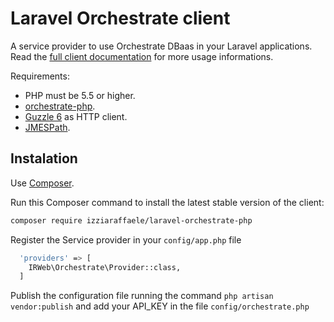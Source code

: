 Laravel Orchestrate client
======

A service provider to use Orchestrate DBaas in your Laravel applications. Read the [full client documentation](https://github.com/andrefelipe/orchestrate-php) for more usage informations.

Requirements:
- PHP must be 5.5 or higher.
- [orchestrate-php](https://github.com/andrefelipe/orchestrate-php).
- [Guzzle 6](https://github.com/guzzle/guzzle) as HTTP client.
- [JMESPath](https://github.com/jmespath/jmespath.php).


## Instalation

Use [Composer](http://getcomposer.org).

Run this Composer command to install the latest stable version of the client:

```bash
composer require izziaraffaele/laravel-orchestrate-php
```

Register the Service provider in your `config/app.php` file

```bash
  'providers' => [
    IRWeb\Orchestrate\Provider::class,
  ]
```

Publish the configuration file running the command `php artisan vendor:publish` and add your API_KEY in the file `config/orchestrate.php`
